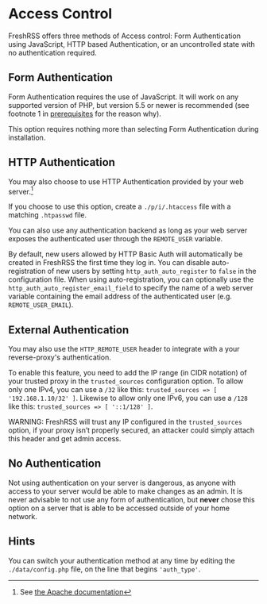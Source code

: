 # Access Control

FreshRSS offers three methods of Access control: Form Authentication using JavaScript, HTTP based Authentication, or an uncontrolled state with no authentication required.

## Form Authentication

Form Authentication requires the use of JavaScript. It will work on any supported version of PHP,
but version 5.5 or newer is recommended (see footnote 1 in [prerequisites](02_Prerequisites.md) for the reason why).

This option requires nothing more than selecting Form Authentication during installation.

## HTTP Authentication

You may also choose to use HTTP Authentication provided by your web server.[^1]

If you choose to use this option, create a `./p/i/.htaccess` file with a matching `.htpasswd` file.

You can also use any authentication backend as long as your web server exposes the authenticated user through the `REMOTE_USER` variable.

By default, new users allowed by HTTP Basic Auth will automatically be created in FreshRSS the first time they log in.
You can disable auto-registration of new users by setting `http_auth_auto_register` to `false` in the configuration file.
When using auto-registration, you can optionally use the `http_auth_auto_register_email_field` to specify the name of a web server
variable containing the email address of the authenticated user (e.g. `REMOTE_USER_EMAIL`).

## External Authentication

You may also use the `HTTP_REMOTE_USER` header to integrate with a your reverse-proxy's authentication.

To enable this feature, you need to add the IP range (in CIDR notation) of your trusted proxy in the `trusted_sources` configuration option.
To allow only one IPv4, you can use a `/32` like this: `trusted_sources => [ '192.168.1.10/32' ]`.
Likewise to allow only one IPv6, you can use a `/128` like this: `trusted_sources => [ '::1/128' ]`.

WARNING: FreshRSS will trust any IP configured in the `trusted_sources` option, if your proxy isn’t properly secured, an attacker could simply attach this header and get admin access.

## No Authentication

Not using authentication on your server is dangerous, as anyone with access to your server would be able to make changes as an admin.
It is never advisable to not use any form of authentication, but **never** chose this option on a server that is able to be accessed outside of your home network.

## Hints

You can switch your authentication method at any time by editing the `./data/config.php` file, on the line that begins `'auth_type'`.

[^1]: See [the Apache documentation](https://httpd.apache.org/docs/trunk/howto/auth.html)
